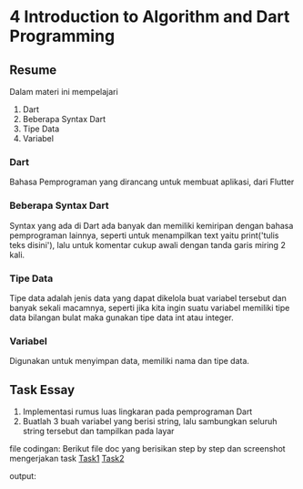 # 4 Introduction to Algorithm and Dart Programming

## Resume
Dalam materi ini mempelajari
1. Dart
2. Beberapa Syntax Dart
3. Tipe Data
4. Variabel

### Dart
Bahasa Pemprograman yang dirancang untuk membuat aplikasi, dari Flutter

### Beberapa Syntax Dart
Syntax yang ada di Dart ada banyak dan memiliki kemiripan dengan bahasa pemprograman lainnya, seperti untuk menampilkan text yaitu print('tulis teks disini'), lalu untuk komentar cukup awali dengan tanda garis miring 2 kali.

### Tipe Data
Tipe data adalah jenis data yang dapat dikelola buat variabel tersebut dan banyak sekali macamnya, seperti jika kita ingin suatu variabel memiliki tipe data bilangan bulat maka gunakan tipe data int atau integer.

### Variabel
Digunakan untuk menyimpan data, memiliki nama dan tipe data.

## Task Essay
1. Implementasi rumus luas lingkaran pada pemprograman Dart
2. Buatlah 3 buah variabel yang berisi string, lalu sambungkan seluruh string tersebut dan tampilkan pada layar

file codingan:
Berikut file doc yang berisikan step by step dan screenshot mengerjakan task
[Task1](https://docs.google.com/document/d/1DRWlLeRPSUw7kFBsQrN6jstxROeifSU683ww8bVyvmA/edit?usp=sharing)
[Task2](https://docs.google.com/document/d/1DRWlLeRPSUw7kFBsQrN6jstxROeifSU683ww8bVyvmA/edit?usp=sharing)

output:

